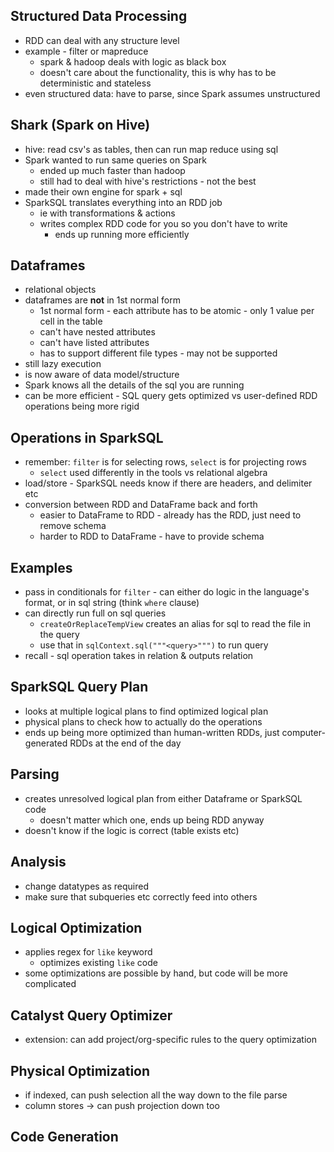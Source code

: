 ## Structured Data Processing
- RDD can deal with any structure level
- example - filter or mapreduce
	- spark & hadoop deals with logic as black box
	- doesn't care about the functionality, this is why has to be deterministic and stateless
- even structured data: have to parse, since Spark assumes unstructured
## Shark (Spark on Hive)
- hive: read csv's as tables, then can run map reduce using sql
- Spark wanted to run same queries on Spark
	- ended up much faster than hadoop
	- still had to deal with hive's restrictions - not the best
- made their own engine for spark + sql
- SparkSQL translates everything into an RDD job
	- ie with transformations & actions
	- writes complex RDD code for you so you don't have to write
		- ends up running more efficiently
## Dataframes
- relational objects
- dataframes are **not** in 1st normal form
	- 1st normal form - each attribute has to be atomic - only 1 value per cell in the table
	- can't have nested attributes
	- can't have listed attributes
	- has to support different file types - may not be supported
- still lazy execution
- is now aware of data model/structure
- Spark knows all the details of the sql you are running
- can be more efficient - SQL query gets optimized vs user-defined RDD operations being more rigid 
## Operations in SparkSQL
- remember: `filter` is for selecting rows, `select` is for projecting rows
	- `select` used differently in the tools vs relational algebra
- load/store - SparkSQL needs know if there are headers, and delimiter etc
- conversion between RDD and DataFrame back and forth
	- easier to DataFrame to RDD - already has the RDD, just need to remove schema
	- harder to RDD to DataFrame - have to provide schema
## Examples
- pass in conditionals for `filter` - can either do logic in the language's format, or in sql string (think `where` clause)
- can directly run full on sql queries
	- `createOrReplaceTempView` creates an alias for sql to read the file in the query
	- use that in `sqlContext.sql("""<query>""")` to run query
- recall - sql operation takes in relation & outputs relation
## SparkSQL Query Plan
- looks at multiple logical plans to find optimized logical plan
- physical plans to check how to actually do the operations
- ends up being more optimized than human-written RDDs, just computer-generated RDDs at the end of the day
## Parsing
- creates unresolved logical plan from either Dataframe or SparkSQL code
	- doesn't matter which one, ends up being RDD anyway
- doesn't know if the logic is correct (table exists etc)
## Analysis
- change datatypes as required
- make sure that subqueries etc correctly feed into others
## Logical Optimization
- applies regex for `like` keyword
	- optimizes existing `like` code
- some optimizations are possible by hand, but code will be more complicated
## Catalyst Query Optimizer
- extension: can add project/org-specific rules to the query optimization
## Physical Optimization
- if indexed, can push selection all the way down to the file parse
- column stores -> can push projection down too
## Code Generation
